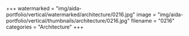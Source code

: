 +++
watermarked = "img/aida-portfolio/vertical/watermarked/architecture/0216.jpg"
image = "img/aida-portfolio/vertical/thumbnails/architecture/0216.jpg"
filename = "0216"
categories = "Architecture"
+++
